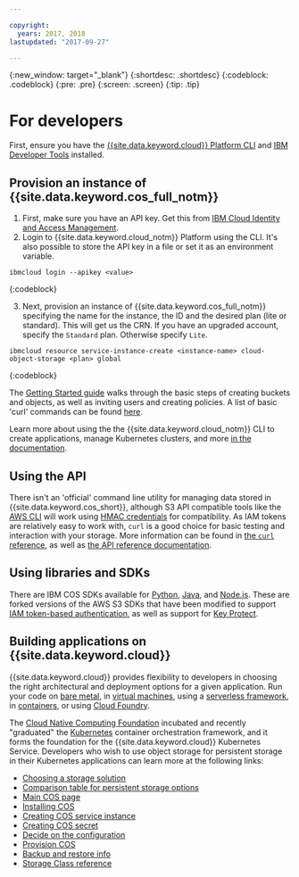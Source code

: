 ```yaml
---

copyright:
  years: 2017, 2018
lastupdated: "2017-09-27"

---
```

{:new_window: target="_blank"}
{:shortdesc: .shortdesc}
{:codeblock: .codeblock}
{:pre: .pre}
{:screen: .screen}
{:tip: .tip}

# For developers

First, ensure you have the [{{site.data.keyword.cloud}} Platform CLI](https://clis.ng.bluemix.net/ui/home.html) and [IBM Developer Tools](https://console.bluemix.net/docs/cloudnative/idt/index.html) installed.

## Provision an instance of {{site.data.keyword.cos_full_notm}}
  1. First, make sure you have an API key.  Get this from [IBM Cloud Identity and Access Management](https://www.bluemix.net/iam/#/apikeys).
  2. Login to {{site.data.keyword.cloud_notm}} Platform using the CLI.  It's also possible to store the API key in a file or set it as an environment variable.

```
ibmcloud login --apikey <value>
```
{:codeblock}

  3. Next, provision an instance of {{site.data.keyword.cos_full_notm}} specifying the name for the instance, the ID and the desired plan (lite or standard).  This will get us the CRN.  If you have an upgraded account, specify the `Standard` plan.  Otherwise specify `Lite`.

```
ibmcloud resource service-instance-create <instance-name> cloud-object-storage <plan> global
```
{:codeblock}

The [Getting Started guide](/docs/services/cloud-object-storage/getting-started.html) walks through the basic steps of creating buckets and objects, as well as inviting users and creating policies.  A list of basic 'curl' commands can be found [here](/docs/services/cloud-object-storage/cli/curl.html).

Learn more about using the the {{site.data.keyword.cloud_notm}} CLI to create applications, manage Kubernetes clusters, and more [in the documentation](/docs/cli/reference/ibmcloud/bx_cli.html).


## Using the API

There isn't an 'official' command line utility for managing data stored in {{site.data.keyword.cos_short}}, although S3 API compatible tools like the [AWS CLI](/docs/services/cloud-object-storage/cli/aws-cli.html) will work using [HMAC credentials](/docs/services/cloud-object-storage/hmac/credentials.html) for compatibility.  As IAM tokens are relatively easy to work with, `curl` is a good choice for basic testing and interaction with your storage.  More information can be found in [the `curl` reference](/docs/services/cloud-object-storage/cli/curl.html), as well as [the API reference documentation](/docs/services/cloud-object-storage/api-reference/about-api.html).

## Using libraries and SDKs

There are IBM COS SDKs available for [Python](/docs/services/cloud-object-storage/libraries/python.html), [Java](/docs/services/cloud-object-storage/libraries/java.html), and [Node.js](/docs/services/cloud-object-storage/libraries/node.html). These are forked versions of the AWS S3 SDKs that have been modified to support [IAM token-based authentication](/docs/services/cloud-object-storage/iam/overview.html), as well as support for [Key Protect](/docs/services/cloud-object-storage/basics/encryption.html). 

## Building applications on {{site.data.keyword.cloud}}

{{site.data.keyword.cloud}} provides flexibility to developers in choosing the right architectural and deployment options for a given application.  Run your code on [bare metal](https://cloud.ibm.com/catalog/infrastructure/bare-metal), in [virtual machines](https://cloud.ibm.com/catalog/infrastructure/virtual-server-group), using a [serverless framework](https://cloud.ibm.com/openwhisk), in [containers](https://cloud.ibm.com/containers-kubernetes/catalog/cluster), or using [Cloud Foundry](https://cloud.ibm.com/catalog/starters/sdk-for-nodejs).  

The [Cloud Native Computing Foundation](https://www.cncf.io) incubated and recently "graduated" the [Kubernetes](https://kubernetes.io) container orchestration framework, and it forms the foundation for the {{site.data.keyword.cloud}} Kubernetes Service.  Developers who wish to use object storage for persistent storage in their Kubernetes applications can learn more at the following links:

 * [Choosing a storage solution](https://console.bluemix.net/docs/containers/cs_storage_planning.html#choose_storage_solution)
 * [Comparison table for persistent storage options](https://console.bluemix.net/docs/containers/cs_storage_planning.html#persistent_storage_overview)
 * [Main COS page](https://console.bluemix.net/docs/containers/cs_storage_cos.html)
 * [Installing COS](https://console.bluemix.net/docs/containers/cs_storage_cos.html#install_cos)
 * [Creating COS service instance](https://console.bluemix.net/docs/containers/cs_storage_cos.html#create_cos_service)
 * [Creating COS secret](https://console.bluemix.net/docs/containers/cs_storage_cos.html#create_cos_secret)
 * [Decide on the configuration](https://console.bluemix.net/docs/containers/cs_storage_cos.html#configure_cos)
 * [Provision COS](https://console.bluemix.net/docs/containers/cs_storage_cos.html#add_cos)
 * [Backup and restore info](https://console.bluemix.net/docs/containers/cs_storage_cos.html#backup_restore)
 * [Storage Class reference](https://console.bluemix.net/docs/containers/cs_storage_cos.html#storageclass_reference)


